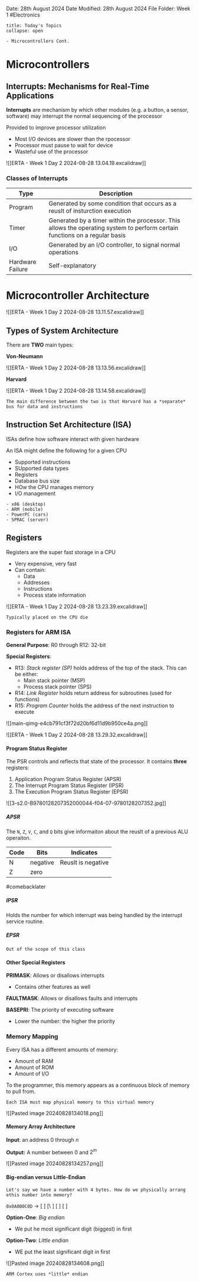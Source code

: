 Date: 28th August 2024
Date Modified: 28th August 2024
File Folder: Week 1
#Electronics

```ad-abstract
title: Today's Topics
collapse: open

- Microcontrollers Cont.

```

# Microcontrollers

## Interrupts: Mechanisms for Real-Time Applications

**Interrupts** are mechanism by which other modules (e.g. a button, a sensor, software) may interrupt the normal sequencing of the processor

Provided to improve processor utilization
- Most I/O devices are slower than the rpocessor
- Processor must pause to wait for device
- Wasteful use of the processor

![[ERTA - Week 1 Day 2 2024-08-28 13.04.19.excalidraw]]

### Classes of Interrupts

| Type             | Description                                                                                                                 |     |
| ---------------- | --------------------------------------------------------------------------------------------------------------------------- | --- |
| Program          | Generated by some condition that occurs as a reuslt of insturction execution                                                |     |
| Timer            | Generated by a timer within the processor. This allows the operating system to perform certain functions on a regular basis |     |
| I/O              | Generated by an I/O controller, to signal normal operations                                                                 |     |
| Hardware Failure | Self-explanatory                                                                                                            |     |

# Microcontroller Architecture

![[ERTA - Week 1 Day 2 2024-08-28 13.11.57.excalidraw]]

## Types of System Architecture

There are **TWO** main types:

**Von-Neumann**

![[ERTA - Week 1 Day 2 2024-08-28 13.13.56.excalidraw]]

**Harvard**

![[ERTA - Week 1 Day 2 2024-08-28 13.14.58.excalidraw]]

```ad-important
The main difference between the two is that Harvard has a *separate* bus for data and instructions
```

## Instruction Set Architecture (ISA)

ISAs define how software interact with given hardware

An ISA might define the following for a given CPU
- Supported instructions
- SUpported data types
- Registers
- Database bus size
- HOw the CPU manages memory
- I/O management

```ad-example
- x86 (desktop)
- ARM (mobile)
- PowerPC (cars)
- SPRAC (server)
```

## Registers

Registers are the super fast storage in a CPU
- Very expensive, very fast
- Can contain:
	- Data
	- Addresses
	- Instructions
	- Process state information

![[ERTA - Week 1 Day 2 2024-08-28 13.23.39.excalidraw]]

```ad-note
Typically placed on the CPU die
```

### Registers for ARM ISA

**General Purpose**: R0 through R12: 32-bit

**Special Registers**:
- R13: *Stack register (SP)* holds address of the top of the stack. This can be either:
	- Main stack pointer (MSP)
	- Process stack pointer (SPS)
- R14: *Link Register* holds return address for subroutines (used for functions)
- R15: *Program Counter* holds the address of the next instruction to execute 

![[main-qimg-e4cb791cf3f72d20bf6d11d9b950ce4a.png]]

![[ERTA - Week 1 Day 2 2024-08-28 13.29.32.excalidraw]]

#### Program Status Register

The PSR controls and reflects that state of the processor. It contains **three** registers:

1. Application Program Status Register (APSR)
2. The Interrupt Program Status Register (IPSR)
3. The Execution Program Status Register (EPSR)

![[3-s2.0-B9780128207352000044-f04-07-9780128207352.jpg]]

##### APSR

The `N`, `Z`, `V`, `C`, and `Q` bits give informaiton about the reuslt of a previous ALU operaiton.

| Code | Bits     | Indicates          |
| ---- | -------- | ------------------ |
| N    | negative | Reuslt is negative |
| Z    | zero     |                    |

#comebacklater 

##### IPSR

Holds the number for which interrupt was being handled by the interrupt service routine. 

##### EPSR

```ad-note
Out of the scope of this class
```

#### Other Special Registers

**PRIMASK**: Allows or disallows interrupts
- Contains other features as well

**FAULTMASK**: Allows or disallows faults and interrupts

**BASEPRI**: The priority of executing software
- Lower the number: the higher the priority


### Memory Mapping

Every ISA has a different amounts of memory:
- Amount of RAM
- Amount of ROM
- Amount of I/O

To the programmer, this memory appears as a continuous block of memory to pull from.

```ad-important
Each ISA must map physical memory to this virtual memory
```

![[Pasted image 20240828134018.png]]

#### Memory Array Architecture

**Input**: an address $0$ through $n$

**Output:** A number between $0$ and $2^m$

![[Pasted image 20240828134257.png]]

#### Big-endian versus Little-Endian

```ad-question
Let's say we have a number with 4 bytes. How do we physically arrang ethis number into memory?
```

`0x0A0B0C0D` $\rightarrow$ \[ \] \[\ ] \[ \] \[ \]

**Option-One**: *Big endian*
- We put he most significant digit (biggest) in first

**Option-Two**: *Little endian*
- WE put the least significant digit in first

![[Pasted image 20240828134608.png]]

```ad-note
ARM Cortex uses *little* endian
```



